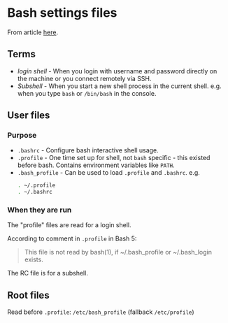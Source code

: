 # Bash settings files

From article [here](https://serverfault.com/questions/261802/what-are-the-functional-differences-between-profile-bash-profile-and-bashrc).


## Terms

- *login shell* - When you login with username and password directly on the machine or you connect remotely via SSH.
- *Subshell* - When you start a new shell process in the current shell. e.g. when you type `bash` or `/bin/bash` in the console.


## User files

### Purpose

- `.bashrc` - Configure bash interactive shell usage.
- `.profile` - One time set up for shell, not `bash` specific - this existed before bash. Contains environment variables like `PATH`.
- `.bash_profile` - Can be used to load `.profile` and `.bashrc`.
    e.g.
    ```bash
    . ~/.profile
    . ~/.bashrc
    ```

### When they are run

The "profile" files are read for a login shell.

According to comment in `.profile` in Bash 5:

> This file is not read by bash(1), if ~/.bash_profile or ~/.bash_login exists.

The RC file is for a subshell.


## Root files

Read before `.profile`: `/etc/bash_profile` (fallback `/etc/profile`)
